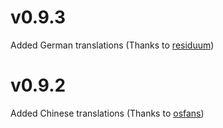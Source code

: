 # v0.9.3

Added German translations (Thanks to [residuum](https://github.com/residuum))

# v0.9.2

Added Chinese translations (Thanks to [osfans](https://github.com/osfans))
